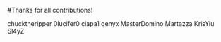 #Thanks for all contributions!

chucktheripper
0lucifer0
ciapa1
genyx
MasterDomino
Martazza
KrisYiu
Sl4yZ
